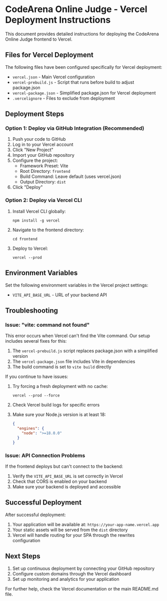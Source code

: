 # CodeArena Online Judge - Vercel Deployment Instructions

This document provides detailed instructions for deploying the CodeArena Online Judge frontend to Vercel.

## Files for Vercel Deployment

The following files have been configured specifically for Vercel deployment:

- `vercel.json` - Main Vercel configuration
- `vercel-prebuild.js` - Script that runs before build to adjust package.json
- `vercel-package.json` - Simplified package.json for Vercel deployment
- `.vercelignore` - Files to exclude from deployment

## Deployment Steps

### Option 1: Deploy via GitHub Integration (Recommended)

1. Push your code to GitHub
2. Log in to your Vercel account
3. Click "New Project"
4. Import your GitHub repository
5. Configure the project:
   - Framework Preset: Vite
   - Root Directory: `frontend`
   - Build Command: Leave default (uses vercel.json)
   - Output Directory: `dist`
6. Click "Deploy"

### Option 2: Deploy via Vercel CLI

1. Install Vercel CLI globally:
   ```
   npm install -g vercel
   ```

2. Navigate to the frontend directory:
   ```
   cd frontend
   ```

3. Deploy to Vercel:
   ```
   vercel --prod
   ```

## Environment Variables

Set the following environment variables in the Vercel project settings:

- `VITE_API_BASE_URL` - URL of your backend API

## Troubleshooting

### Issue: "vite: command not found"

This error occurs when Vercel can't find the Vite command. Our setup includes several fixes for this:

1. The `vercel-prebuild.js` script replaces package.json with a simplified version
2. The `vercel-package.json` file includes Vite in dependencies
3. The build command is set to `vite build` directly

If you continue to have issues:

1. Try forcing a fresh deployment with no cache:
   ```
   vercel --prod --force
   ```

2. Check Vercel build logs for specific errors

3. Make sure your Node.js version is at least 18:
   ```json
   {
     "engines": {
       "node": ">=18.0.0"
     }
   }
   ```

### Issue: API Connection Problems

If the frontend deploys but can't connect to the backend:

1. Verify the `VITE_API_BASE_URL` is set correctly in Vercel
2. Check that CORS is enabled on your backend
3. Make sure your backend is deployed and accessible

## Successful Deployment

After successful deployment:

1. Your application will be available at: `https://your-app-name.vercel.app`
2. Your static assets will be served from the `dist` directory
3. Vercel will handle routing for your SPA through the rewrites configuration

## Next Steps

1. Set up continuous deployment by connecting your GitHub repository
2. Configure custom domains through the Vercel dashboard
3. Set up monitoring and analytics for your application

For further help, check the Vercel documentation or the main README.md file.
